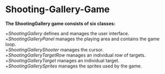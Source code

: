 Shooting-Gallery-Game
=====================

**The ShootingGallery game consists of six classes:** </br>

+*ShootingGallery* defines and manages the user interface.</br>
+*ShootingGalleryPanel* manages the playing area and contains the game loop.</br>
+*ShootingGalleryShooter* manages the cursor.</br>
+*ShootingGalleryTargetRow* manages an individual row of targets.</br>
+*ShootingGalleryTarget* manages an individual target.</br>
+*ShootingGallerySprites* manages the sprites used by the game.</br>
